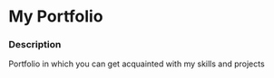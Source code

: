 # My Portfolio

### Description

Portfolio in which you can get acquainted with my skills and projects
